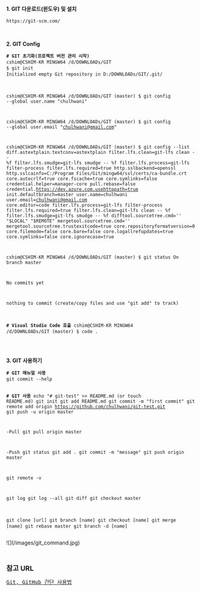 <strong>1. GIT 다운로드(윈도우) 및 설치</strong>
<pre class="highlight"><code>https://git-scm.com/
</code></pre>
<p>&nbsp;</p>
<strong>2. GIT Config</strong>
<div class="language-plaintext highlighter-rouge">
<div class="highlight">
<pre class="highlight"><code><b># GIT 초기화(프로젝트 버전 관리 시작)</b>
cshim@CSHIM-KR MINGW64 /d/DOWNLOADs/GIT
$ git init
Initialized empty Git repository in D:/DOWNLOADs/GIT/.git/<br>

cshim@CSHIM-KR MINGW64 /d/DOWNLOADs/GIT (master)
$ git config --global user.name "chulhwani"

cshim@CSHIM-KR MINGW64 /d/DOWNLOADs/GIT (master)
$ git config --global user.email "chulhwani@gmail.com"

cshim@CSHIM-KR MINGW64 /d/DOWNLOADs/GIT (master)
$ git config --list
diff.astextplain.textconv=astextplain
filter.lfs.clean=git-lfs clean -- %f
filter.lfs.smudge=git-lfs smudge -- %f
filter.lfs.process=git-lfs filter-process
filter.lfs.required=true
http.sslbackend=openssl
http.sslcainfo=C:/Program Files/Git/mingw64/ssl/certs/ca-bundle.crt
core.autocrlf=true
core.fscache=true
core.symlinks=false
credential.helper=manager-core
pull.rebase=false
credential.https://dev.azure.com.usehttppath=true
init.defaultbranch=master
user.name=chulhwani
user.email=chulhwani@gmail.com
core.editor=code
filter.lfs.process=git-lfs filter-process
filter.lfs.required=true
filter.lfs.clean=git-lfs clean -- %f
filter.lfs.smudge=git-lfs smudge -- %f
difftool.sourcetree.cmd='' "$LOCAL" "$REMOTE"
mergetool.sourcetree.cmd=''
mergetool.sourcetree.trustexitcode=true
core.repositoryformatversion=0
core.filemode=false
core.bare=false
core.logallrefupdates=true
core.symlinks=false
core.ignorecase=true

cshim@CSHIM-KR MINGW64 /d/DOWNLOADs/GIT (master)
$ git status
On branch master

No commits yet

nothing to commit (create/copy files and use "git add" to track)

<b># Visual Studio Code 호출</b>
cshim@CSHIM-KR MINGW64 /d/DOWNLOADs/GIT (master)
$ code .
</code></pre>
</div>
</div>
<p>&nbsp;</p>
<strong>3. GIT 사용하기</strong>
<div class="language-plaintext highlighter-rouge">
<div class="highlight">
<pre class="highlight"><code><b># GIT 매뉴얼 사용</b>
git commit --help

<b># GIT 사용</b>
echo "# git-test" >> README.md   (or touch README.md)
git init
git add README.md
git commit -m "first commit"
git remote add origin https://github.com/chulhwani/git-test.git
git push -u origin master

-Pull
git pull origin master

-Push
git status
git add .
git commit -m "message"
git push origin master

git remote -v

git log
git log --all
git diff
git checkout master

git clone [url]
git branch [name]
git checkout [name]
git merge [name]
git rebase master
git branch -d [name]
</code></pre>
</div>
</div>
![](/images/git_command.jpg)
<!--   <img src="./images/git_command.jpg" border="2">   -->
<p>&nbsp;</p>
<strong><font size="4">참고 URL</font></strong>
<pre class="highlight">
<a href="https://www.a-mean-blog.com/ko/blog/MEAN-Stack/%EA%B0%9C%EB%B0%9C-%ED%99%98%EA%B2%BD-%EA%B5%AC%EC%B6%95/Git-GitHub-%EA%B0%84%EB%8B%A8-%EC%82%AC%EC%9A%A9%EB%B2%95" target="_blank">Git, GitHub 간단 사용법</a>
</pre>
